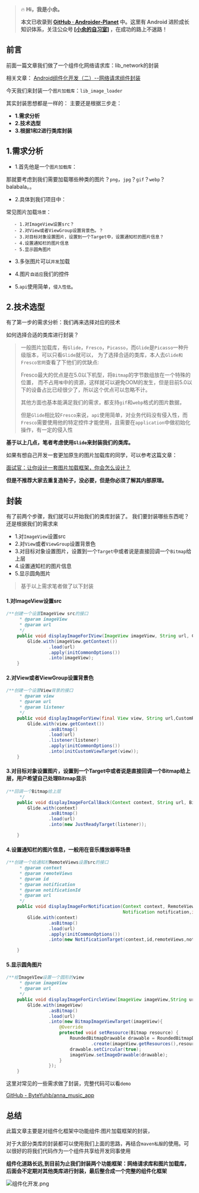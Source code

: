 > 🔥 **Hi，我是小余。**
>
> **本文已收录到 [GitHub · Androider-Planet](https://github.com/ByteYuhb/Androider-Planet) 中。这里有 Android 进阶成长知识体系，关注公众号 [[小余的自习室]](https://mp.weixin.qq.com/s?__biz=MzkwODI1NDEwMA==&mid=2247483986&idx=1&sn=57136c9c062caa1026edf9ed35915c2b&chksm=c0cd8ca9f7ba05bfcfadad10bd97006bbb57afdd048c9c46fe57d122af834f569aa9d8df0e48&token=2142008574&lang=zh_CN#rd) ，在成功的路上不迷路！**
## 前言
前面一篇文章我们做了一个组件化网络请求库：lib_network的封装

相关文章：
[Android组件化开发（二）--网络请求组件封装](https://juejin.cn/post/7119281692350611493)

今天我们来封装一个`图片加载库`：`lib_image_loader`

其实封装思想都是一样的：
主要还是根据三步走：

- **1.需求分析**
- **2.技术选型**
- **3.根据1和2进行类库封装**

## 1.需求分析
- 1.首先他是一个`图片加载库`：

那就要考虑到我们需要加载哪些种类的图片？`png`，`jpg`？`gif`？`webp`？balabala。。
- 2.具体到我们项目中：

常见图片加载`场景`：

       - 1.对ImageView设置src？
       - 2.对View或者ViewGroup设置背景色。？
       - 3.对目标对象设置图片，设置到一个Target中，设置通知栏的图片信息？
       - 4.设置通知栏的图片信息
       - 5.显示圆角图片
- 3.多张图片可以`并发`加载

- 4.图片`自适应`我们的控件

- 5.`api`使用简单，`侵入性低`。

## 2.技术选型
有了第一步的需求分析：我们再来选择对应的技术

如何选择合适的类库进行封装？


> 一般图片加载库，有`Glide`，`Fresco`，`Picasso`，而`Glide`是`Picasso`一种升级版本，可以只看`Glide`就可以，
> 为了选择合适的类库，本人去`Glide和Fresco官网`查看了下他们的优缺点:
>
> Fresco最大的优点是在5.0以下机型，将`Bitmap`的字节数组放在一个特殊的位置，
> 而不占用`堆`中的资源，这样就可以避免OOM的发生，但是目前5.0以下的设备占比已经很少了，所以这个优点可以忽略不计。
>
> 其他方面也基本能满足我们的需求，都支持`gif`和`webp`格式的图片数据，
>
> 但是`Glide`相比较`Fresco`来说，`api`使用简单，对业务代码没有侵入性，而`Fresco`需要使用他的特定控件才能使用，且需要在`application`中做初始化操作，有一定的侵入性

**基于以上几点，笔者考虑使用`Glide`来封装我们的类库。**

如果有想自己开发一套更加原生的图片加载库的同学，可以参考这篇文章：

[面试官：让你设计一套图片加载框架，你会怎么设计？](https://juejin.cn/post/7120459653682561060)

**但是不推荐大家去重复造轮子，没必要，但是你必须了解其内部原理。**

## 封装
有了前两个步骤，我们就可以开始我们的类库封装了。
我们要封装哪些东西呢？还是根据我们的需求来

- 1.对`ImageView`设置src
- 2.对`View`或者`ViewGroup`设置背景色
- 3.对目标对象设置图片，设置到一个`Target`中或者说是直接回调一个`Bitmap`给上层
- 4.设置通知栏的图片信息
- 5.显示圆角图片


> 基于以上需求笔者做了以下封装

#### 1.对ImageView设置src

```java
/**创建一个设置ImageView src的接口
     * @param imageView
     * @param url
     */
    public void displayImageForIView(ImageView imageView, String url, CustomRequestListener listener){
        Glide.with(imageView.getContext())
                .load(url)
                .apply(initCommonOptions())
                .into(imageView);
    }
```


#### 2.对View或者ViewGroup设置背景色

```java
/**创建一个设置View背景的接口
     * @param view
     * @param url
     * @param listener
     */
    public void displayImageForView(final View view, String url,CustomRequestListener listener){
        Glide.with(view.getContext())
                .asBitmap()
                .load(url)
                .listener(listener)
                .apply(initCommonOptions())
                .into(initCustomViewTarget(view));
    }
```


#### 3.对目标对象设置图片，设置到一个Target中或者说是直接回调一个Bitmap给上层，用户希望自己处理Bitmap显示

```java
/**回调一个Bitmap给上层
     */
    public void displayImageForCallBack(Context context, String url, BitmapRequestListener listener){
        Glide.with(context)
                .asBitmap()
                .load(url)
                .into(new JustReadyTarget(listener));

    }
```

#### 4.设置通知栏的图片信息，一般用在音乐播放器等场景


```java
/**创建一个给通知栏RemoteViews设置src的接口
     * @param context
     * @param remoteViews
     * @param id
     * @param notification
     * @param notificationId
     * @param url
     */
    public void displayImageForNotification(Context context, RemoteViews remoteViews, int id,
                                            Notification notification,int notificationId,String url){
        Glide.with(context)
                .asBitmap()
                .load(url)
                .apply(initCommonOptions())
                .into(new NotificationTarget(context,id,remoteViews,notification,notificationId));

    }
```


#### 5.显示圆角图片

```java
/**给ImageVIew设置一个圆形的view
     * @param imageView
     * @param url
     */
    public void displayImageForCircleView(ImageView imageView,String url){
        Glide.with(imageView)
                .asBitmap()
                .load(url)
                .into(new BitmapImageViewTarget(imageView){
                    @Override
                    protected void setResource(Bitmap resource) {
                        RoundedBitmapDrawable drawable = RoundedBitmapDrawableFactory
                                .create(imageView.getResources(),resource);
                        drawable.setCircular(true);
                        imageView.setImageDrawable(drawable);
                    }
                });
    }

```

这里对常见的一些需求做了封装，完整代码可以看`demo`

[GitHub - ByteYuhb/anna_music_app](https://link.juejin.cn?target=https%3A%2F%2Fgithub.com%2FByteYuhb%2Fanna_music_app "https://github.com/ByteYuhb/anna_music_app")
## 总结
此篇文章主要是对组件化框架中功能组件:图片加载框架的封装，


对于大部分类库的封装都可以使用我们上面的思路，再结合`maven私服`的使用。可以很好的将我们代码作为一个组件共享给开发同事使用

**组件化道路长远,到目前为止我们封装两个功能框架：网络请求库和图片加载库，后面会不定期对其他类库进行封装，最后整合成一个完整的组件化框架**



![组件化开发.png](https://p1-juejin.byteimg.com/tos-cn-i-k3u1fbpfcp/165ceb78a8634810bc5d8adf70f41dcf~tplv-k3u1fbpfcp-watermark.image?)